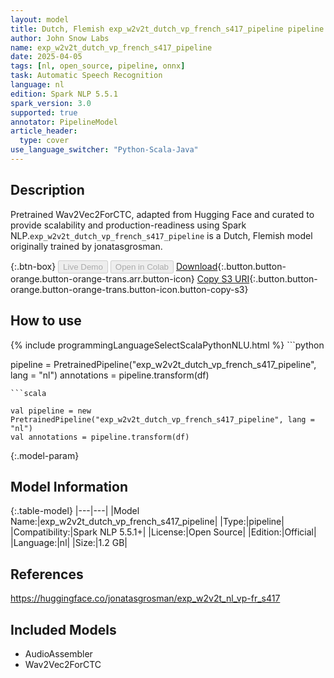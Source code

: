 ```yaml
---
layout: model
title: Dutch, Flemish exp_w2v2t_dutch_vp_french_s417_pipeline pipeline Wav2Vec2ForCTC from jonatasgrosman
author: John Snow Labs
name: exp_w2v2t_dutch_vp_french_s417_pipeline
date: 2025-04-05
tags: [nl, open_source, pipeline, onnx]
task: Automatic Speech Recognition
language: nl
edition: Spark NLP 5.5.1
spark_version: 3.0
supported: true
annotator: PipelineModel
article_header:
  type: cover
use_language_switcher: "Python-Scala-Java"
---
```


## Description

Pretrained Wav2Vec2ForCTC, adapted from Hugging Face and curated to provide scalability and production-readiness using Spark NLP.`exp_w2v2t_dutch_vp_french_s417_pipeline` is a Dutch, Flemish model originally trained by jonatasgrosman.

{:.btn-box}
<button class="button button-orange" disabled>Live Demo</button>
<button class="button button-orange" disabled>Open in Colab</button>
[Download](https://s3.amazonaws.com/auxdata.johnsnowlabs.com/public/models/exp_w2v2t_dutch_vp_french_s417_pipeline_nl_5.5.1_3.0_1743861096756.zip){:.button.button-orange.button-orange-trans.arr.button-icon}
[Copy S3 URI](s3://auxdata.johnsnowlabs.com/public/models/exp_w2v2t_dutch_vp_french_s417_pipeline_nl_5.5.1_3.0_1743861096756.zip){:.button.button-orange.button-orange-trans.button-icon.button-copy-s3}

## How to use



<div class="tabs-box" markdown="1">
{% include programmingLanguageSelectScalaPythonNLU.html %}
```python

pipeline = PretrainedPipeline("exp_w2v2t_dutch_vp_french_s417_pipeline", lang = "nl")
annotations =  pipeline.transform(df)   

```
```scala

val pipeline = new PretrainedPipeline("exp_w2v2t_dutch_vp_french_s417_pipeline", lang = "nl")
val annotations = pipeline.transform(df)

```
</div>

{:.model-param}
## Model Information

{:.table-model}
|---|---|
|Model Name:|exp_w2v2t_dutch_vp_french_s417_pipeline|
|Type:|pipeline|
|Compatibility:|Spark NLP 5.5.1+|
|License:|Open Source|
|Edition:|Official|
|Language:|nl|
|Size:|1.2 GB|

## References

https://huggingface.co/jonatasgrosman/exp_w2v2t_nl_vp-fr_s417

## Included Models

- AudioAssembler
- Wav2Vec2ForCTC